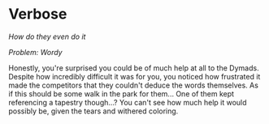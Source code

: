 # Verbose

*How do they even do it*

*Problem: Wordy*

Honestly, you're surprised you could be of much help at all to the Dymads. Despite how incredibly difficult it was for you, you noticed how frustrated it made the competitors that they couldn't deduce the words themselves. As if this should be some walk in the park for them... One of them kept referencing a tapestry though...? You can't see how much help it would possibly be, given the tears and withered coloring. 